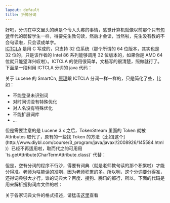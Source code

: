 ```yaml
---
layout: default
title: 折腾分词
---
```


好吧，分词在中文里头的确是个令人头疼的事情，感觉计算机就像以前那个只有[句读](http://baike.baidu.com/view/331315.htm)年代的弱智学生一样，得要先生教句读，然后才会读，当然啦，先生没有教的不会句读啦，只会读成单字。  
[ICTCLA](http://www.ictclas.org/) 是用 C 写成的，只支持 32 位系统（那个所谓的 64 位版本，其实也是 32 位的，只是该作者的 Intel 86 系列能够调用 32 位版本的，如果你是 AMD 64 位就只能望洋兴叹啦）。ICTCLA 的使用很简单，文档写的很清楚，照做就行了。下面是一段利用 ICTCLA 分词的 java 代码：  
<script src="https://gist.github.com/3749300.js?file=Tagger.java"></script>  
  
关于 Lucene 的 SmartCn, [原理](http://blog.csdn.net/lgnlgn/article/details/5669855)跟 ICTCLA 分词一样一样的，只是简化了些，比如：  
<ul>
<li>不能登录未识别词</li>
<li>对时间词没有特殊优化</li>
<li>对人名没有特殊优化</li>
<li>不能扩展词库</li>
<li>...</li>
</ul>
但是需要注意的是 Lucene 3.x 之后，TokenStream 里面的 Token 就被 Attributes 取代了，原有的一些找 Token 的方法（比如[这个](http://www.diybl.com/course/3_program/java/javaxl/2008926/145584.html)）已经不再适用啦，取而代之的可用用 `ts.getAttribute(CharTermAttribute.class)` 代替：  
<script src="https://gist.github.com/3749300.js?file=TestSmartCn.java"></script>  
  
但是，空有分词的程序不行沙，得要有词典（就是老师教句读的那个积累啦）才能分得准。老师为啥能读的准咧，因为老师积累的多。所以咧，这个分词要分得准，还得词典够大才行。谁的词典大？百度、搜狗、腾讯的都行，所以，下面的代码是用来解析搜狗词库文件的啦：  
<script src="https://gist.github.com/3749438.js?file=SouGouDic.java"></script>
<script src="https://gist.github.com/3749438.js?file=SouGouDicParser.java"></script>  
关于各家词典文件的格式描述，请猛击[这里](http://www.wumii.com/item/1xLNiCV0)查看